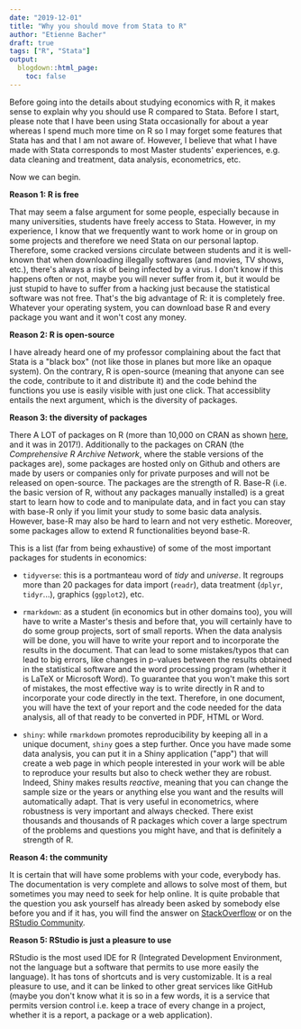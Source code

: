 ```yaml
---
date: "2019-12-01"
title: "Why you should move from Stata to R"
author: "Etienne Bacher"
draft: true
tags: ["R", "Stata"]
output: 
  blogdown::html_page:
    toc: false
---
```


Before going into the details about studying economics with R, it makes sense to explain why you should use R compared to Stata. Before I start, please note that I have been using Stata occasionally for about a year whereas I spend much more time on R so I may forget some features that Stata has and that I am not aware of. However, I believe that what I have made with Stata corresponds to most Master students' experiences, e.g. data cleaning and treatment, data analysis, econometrics, etc.

Now we can begin.

**Reason 1: R is free**

That may seem a false argument for some people, especially because in many universities, students have freely access to Stata. However, in my experience, I know that we frequently want to work home or in group on some projects and therefore we need Stata on our personal laptop. Therefore, some cracked versions circulate between students and it is well-known that when downloading illegally softwares (and movies, TV shows, etc.), there's always a risk of being infected by a virus. I don't know if this happens often or not, maybe you will never suffer from it, but it would be just stupid to have to suffer from a hacking just because the statistical software was not free. That's the big advantage of R: it is completely free. Whatever your operating system, you can download base R and every package you want and it won't cost any money.

**Reason 2: R is open-source**

I have already heard one of my professor complaining about the fact that Stata is a "black box" (not like those in planes but more like an opaque system). On the contrary, R is open-source (meaning that anyone can see the code, contribute to it and distribute it) and the code behind the functions you use is easily visible with just one click. That accessiblity entails the next argument, which is the diversity of packages.

**Reason 3: the diversity of packages**

There A LOT of packages on R (more than 10,000 on CRAN as shown [here](https://blog.revolutionanalytics.com/2017/01/cran-10000.html), and it was in 2017!). Additionally to the packages on CRAN (the *Comprehensive R Archive Network*, where the stable versions of the packages are), some packages are hosted only on Github and others are made by users or companies only for private purposes and will not be released on open-source. The packages are the strength of R. Base-R (i.e. the basic version of R, without any packages manually installed) is a great start to learn how to code and to manipulate data, and in fact you can stay with base-R only if you limit your study to some basic data analysis. However, base-R may also be hard to learn and not very esthetic. Moreover, some packages allow to extend R functionalities beyond base-R. 

This is a list (far from being exhaustive) of some of the most important packages for students in economics:

+ `tidyverse`: this is a portmanteau word of *tidy* and *universe*. It regroups more than 20 packages for data import (`readr`), data treatment (`dplyr`, `tidyr`...), graphics (`ggplot2`), etc.

+ `rmarkdown`: as a student (in economics but in other domains too), you will have to write a Master's thesis and before that, you will certainly have to do some group projects, sort of small reports. When the data analysis will be done, you will have to write your report and to incorporate the results in the document. That can lead to some mistakes/typos that can lead to big errors, like changes in p-values between the results obtained in the statistical software and the word processing program (whether it is LaTeX or Microsoft Word). To guarantee that you won't make this sort of mistakes, the most effective way is to write directly in R and to incorporate your code directly in the text. Therefore, in one document, you will have the text of your report and the code needed for the data analysis, all of that ready to be converted in PDF, HTML or Word.

+ `shiny`: while `rmarkdown` promotes reproducibility by keeping all in a unique document, `shiny` goes a step further. Once you have made some data analysis, you can put it in a Shiny application ("app") that will create a web page in which people interested in your work will be able to reproduce your results but also to check wether they are robust. Indeed, Shiny makes results *reactive*, meaning that you can change the sample size or the years or anything else you want and the results will automatically adapt. That is very useful in econometrics, where robustness is very important and always checked.
There exist thousands and thousands of R packages which cover a large spectrum of the problems and questions you might have, and that is definitely a strength of R.

**Reason 4: the community**

It is certain that will have some problems with your code, everybody has. The documentation is very complete and allows to solve most of them, but sometimes you may need to seek for help online. It is quite probable that the question you ask yourself has already been asked by somebody else before you and if it has, you will find the answer on [StackOverflow](https://stackoverflow.com/questions/tagged/r) or on the [RStudio Community](https://community.rstudio.com/).

**Reason 5: RStudio is just a pleasure to use**

RStudio is the most used IDE for R (Integrated Development Environment, not the language but a software that permits to use more easily the language). It has tons of shortcuts and is very customizable. It is a real pleasure to use, and it can be linked to other great services like GitHub (maybe you don't know what it is so in a few words, it is a service that permits version control i.e. keep a trace of every change in a project, whether it is a report, a package or a web application).





